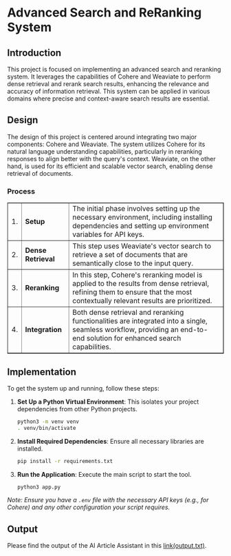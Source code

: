 # Advanced Search and ReRanking System

## Introduction

This project is focused on implementing an advanced search and reranking system. It leverages the capabilities of Cohere and Weaviate to perform dense retrieval and rerank search results, enhancing the relevance and accuracy of information retrieval. This system can be applied in various domains where precise and context-aware search results are essential.

## Design

The design of this project is centered around integrating two major components: Cohere and Weaviate. The system utilizes Cohere for its natural language understanding capabilities, particularly in reranking responses to align better with the query's context. Weaviate, on the other hand, is used for its efficient and scalable vector search, enabling dense retrieval of documents.

### Process

<table border=1>
  <tr>
    <td>1.</td>
    <td><strong>Setup</strong></td>
    <td>The initial phase involves setting up the necessary environment, including installing dependencies and setting up environment variables for API keys.</td>
  </tr>
  <tr>
    <td>2.</td>
    <td><strong>Dense Retrieval</strong></td>
    <td>This step uses Weaviate's vector search to retrieve a set of documents that are semantically close to the input query.</td>
  </tr>
  <tr>
    <td>3.</td>
    <td><strong>Reranking</strong></td>
    <td>In this step, Cohere's reranking model is applied to the results from dense retrieval, refining them to ensure that the most contextually relevant results are prioritized.</td>
  </tr>
  <tr>
    <td>4.</td>
    <td><strong>Integration</strong></td>
    <td>Both dense retrieval and reranking functionalities are integrated into a single, seamless workflow, providing an end-to-end solution for enhanced search capabilities.</td>
  </tr>
</table>


## Implementation

To get the system up and running, follow these steps:

1. **Set Up a Python Virtual Environment**: This isolates your project dependencies from other Python projects.
   ```bash
   python3 -m venv venv
   . venv/bin/activate
   ```

2. **Install Required Dependencies**: Ensure all necessary libraries are installed.
   ```bash
   pip install -r requirements.txt
   ```

3. **Run the Application**: Execute the main script to start the tool.
   ```bash
   python3 app.py
   ```

*Note: Ensure you have a `.env` file with the necessary API keys (e.g., for Cohere) and any other configuration your script requires.*

## Output

Please find the output of the AI Article Assistant in this [link(output.txt)]().